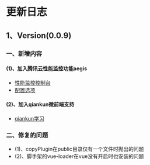 # 更新日志

## 1、Version(0.0.9)

### 一、新增内容

#### (1)、加入腾讯云性能监控功能aegis
* [性能监控控制台](https://console.cloud.tencent.com/rum)
* [配置选项](https://cloud.tencent.com/document/product/1464/58560)

#### (2)、加入qiankun微前端支持
* [qiankun学习](https://qiankun.umijs.org/zh/guide/tutorial#%E4%B8%BB%E5%BA%94%E7%94%A8)


### 二、修复的问题
* (1)、copyPlugin在public目录仅有一个文件时抛出的问题
* (2)、脚手架的vue-loader在vue没有开启时也安装的问题
